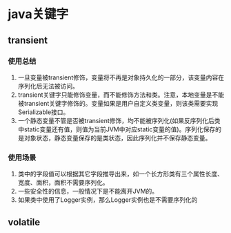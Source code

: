 # java关键字

## transient

### 使用总结
1. 一旦变量被transient修饰，变量将不再是对象持久化的一部分，该变量内容在序列化后无法被访问。
2. transient关键字只能修饰变量，而不能修饰方法和类。注意，本地变量是不能被transient关键字修饰的。变量如果是用户自定义类变量，则该类需要实现Serializable接口。
3. 一个静态变量不管是否被transient修饰，均不能被序列化(如果反序列化后类中static变量还有值，则值为当前JVM中对应static变量的值)。序列化保存的是对象状态，静态变量保存的是类状态，因此序列化并不保存静态变量。

### 使用场景
1. 类中的字段值可以根据其它字段推导出来，如一个长方形类有三个属性长度、宽度、面积，面积不需要序列化。
2. 一些安全性的信息，一般情况下是不能离开JVM的。
3. 如果类中使用了Logger实例，那么Logger实例也是不需要序列化的

## volatile